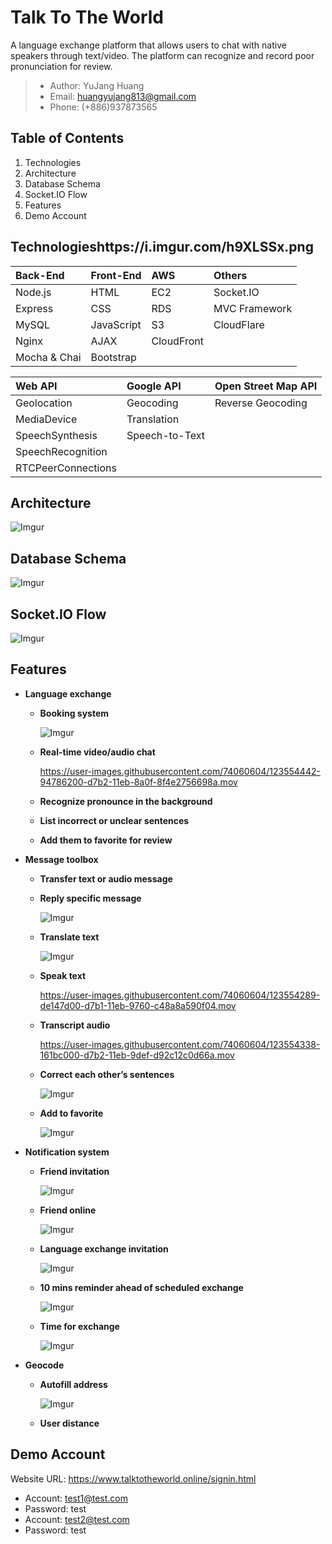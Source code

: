 # Talk To The World
A language exchange platform that allows users to chat with native speakers through text/video. The platform can recognize and record poor pronunciation for review.

>* Author: YuJang Huang
>* Email: huangyujang813@gmail.com
>* Phone: (+886)937873565
## Table of Contents
1. Technologies
2. Architecture
3. Database Schema
4. Socket.IO Flow
5. Features
6. Demo Account

## Technologieshttps://i.imgur.com/h9XLSSx.png
  | Back-End     | Front-End  | AWS        | Others        |
  | :----------- | :--------- | :--------- | :------------ |
  | Node.js      | HTML       | EC2        | Socket.IO     |
  | Express      | CSS        | RDS        | MVC Framework |
  | MySQL        | JavaScript | S3         | CloudFlare    |
  | Nginx        | AJAX       | CloudFront |               |
  | Mocha & Chai | Bootstrap  |            |               |
  
  | Web API            | Google API     | Open Street Map API |
  | :----------------- | :------------- | :------------------ |
  | Geolocation        | Geocoding      | Reverse Geocoding   |
  | MediaDevice        | Translation    |                     |
  | SpeechSynthesis    | Speech-to-Text |                     |
  | SpeechRecognition  |                |                     |
  | RTCPeerConnections |                |                     |

  
## Architecture
![Imgur](https://i.imgur.com/lrE7RB2.png)

## Database Schema
![Imgur](https://i.imgur.com/kFLN9d7.png)

## Socket.IO Flow
![Imgur](https://i.imgur.com/h9XLSSx.png)

## Features
* **Language exchange**
  * **Booking system**

    ![Imgur](https://i.imgur.com/4K7CoFu.gif)
  * **Real-time video/audio chat**

    https://user-images.githubusercontent.com/74060604/123554442-94786200-d7b2-11eb-8a0f-8f4e2756698a.mov
  * **Recognize pronounce in the background**
  * **List incorrect or unclear sentences**
  * **Add them to favorite for review**
* **Message toolbox**
  * **Transfer text or audio message**
  * **Reply specific message**

    ![Imgur](https://i.imgur.com/7nfdLGA.gif)
  * **Translate text**

    ![Imgur](https://i.imgur.com/9i2fKEj.gif)
  * **Speak text**

    https://user-images.githubusercontent.com/74060604/123554289-de147d00-d7b1-11eb-9760-c48a8a590f04.mov
  * **Transcript audio**

    https://user-images.githubusercontent.com/74060604/123554338-161bc000-d7b2-11eb-9def-d92c12c0d66a.mov
  * **Correct each other’s sentences**

    ![Imgur](https://i.imgur.com/aijEzP5.gif)
  * **Add to favorite**

    ![Imgur](https://i.imgur.com/GFoQVrA.gif)
* **Notification system**
  * **Friend invitation**

    ![Imgur](https://i.imgur.com/BjRD8l4.gif)
  * **Friend online**

    ![Imgur](https://i.imgur.com/TyyafaG.gif)
  * **Language exchange invitation**

    ![Imgur](https://i.imgur.com/yRz7rZc.gif)
  * **10 mins reminder ahead of scheduled exchange**

    ![Imgur](https://i.imgur.com/cVyv4g6.gif)
  * **Time for exchange**

    ![Imgur](https://i.imgur.com/wMlxhKV.gif)
* **Geocode**
  * **Autofill address**

    ![Imgur](https://i.imgur.com/JsHDfax.gif)
  * **User distance**
 
## Demo Account
Website URL: https://www.talktotheworld.online/signin.html
  * Account: test1@test.com
  * Password: test
  * Account: test2@test.com
  * Password: test
